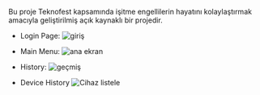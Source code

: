 Bu proje Teknofest kapsamında işitme engellilerin hayatını kolaylaştırmak amacıyla geliştirilmiş açık kaynaklı bir projedir.

- Login Page:
![giriş](https://user-images.githubusercontent.com/24700094/232314086-21a7677c-9292-4647-a1f3-c72c27b944ba.png)


- Main Menu:
![ana ekran](https://user-images.githubusercontent.com/24700094/232314103-b4b260a3-8205-4ac5-a6a9-939b1fe6c31e.png)

- History:
![geçmiş](https://user-images.githubusercontent.com/24700094/232314122-34c92dac-bca6-43f3-ba0b-52072e6fdfe3.png)

- Device History
![Cihaz listele](https://user-images.githubusercontent.com/24700094/232314134-f58f4a6e-db6a-4a36-8c46-0d637ae1b403.png)

